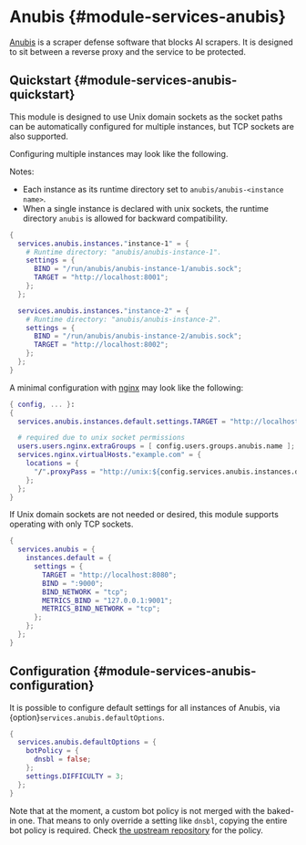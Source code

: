 # Anubis {#module-services-anubis}

[Anubis](https://anubis.techaro.lol) is a scraper defense software that blocks AI scrapers. It is designed to sit
between a reverse proxy and the service to be protected.

## Quickstart {#module-services-anubis-quickstart}

This module is designed to use Unix domain sockets as the socket paths can be automatically configured for multiple
instances, but TCP sockets are also supported.

Configuring multiple instances may look like the following.

Notes:

- Each instance as its runtime directory set to `anubis/anubis-<instance name>`.
- When a single instance is declared with unix sockets, the runtime directory `anubis` is allowed for backward
  compatibility.

```nix
{
  services.anubis.instances."instance-1" = {
    # Runtime directory: "anubis/anubis-instance-1".
    settings = {
      BIND = "/run/anubis/anubis-instance-1/anubis.sock";
      TARGET = "http://localhost:8001";
    };
  };

  services.anubis.instances."instance-2" = {
    # Runtime directory: "anubis/anubis-instance-2".
    settings = {
      BIND = "/run/anubis/anubis-instance-2/anubis.sock";
      TARGET = "http://localhost:8002";
    };
  };
}
```

A minimal configuration with [nginx](#opt-services.nginx.enable) may look like the following:

```nix
{ config, ... }:
{
  services.anubis.instances.default.settings.TARGET = "http://localhost:8000";

  # required due to unix socket permissions
  users.users.nginx.extraGroups = [ config.users.groups.anubis.name ];
  services.nginx.virtualHosts."example.com" = {
    locations = {
      "/".proxyPass = "http://unix:${config.services.anubis.instances.default.settings.BIND}";
    };
  };
}
```

If Unix domain sockets are not needed or desired, this module supports operating with only TCP sockets.

```nix
{
  services.anubis = {
    instances.default = {
      settings = {
        TARGET = "http://localhost:8080";
        BIND = ":9000";
        BIND_NETWORK = "tcp";
        METRICS_BIND = "127.0.0.1:9001";
        METRICS_BIND_NETWORK = "tcp";
      };
    };
  };
}
```

## Configuration {#module-services-anubis-configuration}

It is possible to configure default settings for all instances of Anubis, via {option}`services.anubis.defaultOptions`.

```nix
{
  services.anubis.defaultOptions = {
    botPolicy = {
      dnsbl = false;
    };
    settings.DIFFICULTY = 3;
  };
}
```

Note that at the moment, a custom bot policy is not merged with the baked-in one. That means to only override a setting
like `dnsbl`, copying the entire bot policy is required. Check
[the upstream repository](https://github.com/TecharoHQ/anubis/blob/1509b06cb921aff842e71fbb6636646be6ed5b46/cmd/anubis/botPolicies.json)
for the policy.
